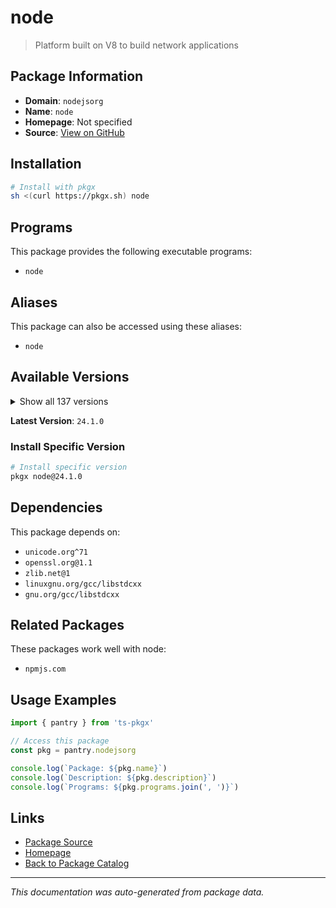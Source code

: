 # node

> Platform built on V8 to build network applications

## Package Information

- **Domain**: `nodejsorg`
- **Name**: `node`
- **Homepage**: Not specified
- **Source**: [View on GitHub](https://github.com/pkgxdev/pantry/tree/main/projects/nodejs.org/package.yml)

## Installation

```bash
# Install with pkgx
sh <(curl https://pkgx.sh) node
```

## Programs

This package provides the following executable programs:

- `node`

## Aliases

This package can also be accessed using these aliases:

- `node`

## Available Versions

<details>
<summary>Show all 137 versions</summary>

- `24.1.0`, `24.0.2`, `24.0.1`, `24.0.0`, `23.11.1`
- `23.11.0`, `23.10.0`, `23.9.0`, `23.8.0`, `23.7.0`
- `23.6.1`, `23.6.0`, `23.5.0`, `23.4.0`, `23.3.0`
- `23.2.0`, `23.1.0`, `23.0.0`, `22.16.0`, `22.15.1`
- `22.15.0`, `22.14.0`, `22.13.1`, `22.13.0`, `22.12.0`
- `22.11.0`, `22.10.0`, `22.9.0`, `22.8.0`, `22.7.0`
- `22.6.0`, `22.5.1`, `22.5.0`, `22.4.1`, `22.4.0`
- `22.3.0`, `22.2.0`, `22.1.0`, `22.0.0`, `21.7.3`
- `21.7.2`, `21.7.1`, `21.7.0`, `21.6.2`, `21.6.1`
- `21.6.0`, `21.5.0`, `21.4.0`, `21.3.0`, `21.2.0`
- `21.1.0`, `21.0.0`, `20.19.2`, `20.19.1`, `20.19.0`
- `20.18.3`, `20.18.2`, `20.18.1`, `20.18.0`, `20.17.0`
- `20.16.0`, `20.15.1`, `20.15.0`, `20.14.0`, `20.13.1`
- `20.13.0`, `20.12.2`, `20.12.1`, `20.11.1`, `20.11.0`
- `20.10.0`, `20.9.0`, `20.8.1`, `20.8.0`, `20.7.0`
- `20.6.1`, `20.6.0`, `20.5.1`, `20.5.0`, `20.4.0`
- `20.3.1`, `20.3.0`, `20.2.0`, `20.1.0`, `20.0.0`
- `19.9.0`, `19.8.1`, `19.8.0`, `19.7.0`, `19.6.1`
- `19.6.0`, `19.5.0`, `19.4.0`, `19.3.0`, `19.2.0`
- `19.1.0`, `19.0.1`, `19.0.0`, `18.20.8`, `18.20.7`
- `18.20.6`, `18.20.5`, `18.20.4`, `18.20.3`, `18.20.2`
- `18.20.1`, `18.20.0`, `18.19.1`, `18.19.0`, `18.18.2`
- `18.18.1`, `18.18.0`, `18.17.1`, `18.17.0`, `18.16.1`
- `18.16.0`, `18.15.0`, `18.14.2`, `18.14.0`, `18.13.0`
- `18.12.1`, `18.9.1`, `16.20.2`, `16.20.1`, `16.20.0`
- `16.19.1`, `16.19.0`, `16.18.1`, `16.18.0`, `16.13.0`
- `16.11.1`, `14.21.3`, `14.21.2`, `14.21.1`, `14.21.0`
- `14.20.1`, `12.22.12`

</details>

**Latest Version**: `24.1.0`

### Install Specific Version

```bash
# Install specific version
pkgx node@24.1.0
```

## Dependencies

This package depends on:

- `unicode.org^71`
- `openssl.org@1.1`
- `zlib.net@1`
- `linuxgnu.org/gcc/libstdcxx`
- `gnu.org/gcc/libstdcxx`

## Related Packages

These packages work well with node:

- `npmjs.com`

## Usage Examples

```typescript
import { pantry } from 'ts-pkgx'

// Access this package
const pkg = pantry.nodejsorg

console.log(`Package: ${pkg.name}`)
console.log(`Description: ${pkg.description}`)
console.log(`Programs: ${pkg.programs.join(', ')}`)
```

## Links

- [Package Source](https://github.com/pkgxdev/pantry/tree/main/projects/nodejs.org/package.yml)
- [Homepage](#)
- [Back to Package Catalog](../package-catalog.md)

---

*This documentation was auto-generated from package data.*
